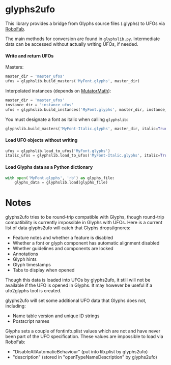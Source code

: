 # glyphs2ufo

This library provides a bridge from Glyphs source files (.glyphs) to UFOs via
[RoboFab](http://robofab.com/).

The main methods for conversion are found in `glyphslib.py`. Intermediate data
can be accessed without actually writing UFOs, if needed.

#### Write and return UFOs

Masters:

```python
master_dir = 'master_ufos'
ufos = glyphslib.build_masters('MyFont.glyphs', master_dir)
```

Interpolated instances (depends on
[MutatorMath](https://github.com/LettError/mutatorMath)):

```python
master_dir = 'master_ufos'
instance_dir = 'instance_ufos'
ufos = glyphslib.build_instances('MyFont.glyphs', master_dir, instance_dir)
```

You must designate a font as italic when calling `glyphslib`:

```python
glyphslib.build_masters('MyFont-Italic.glyphs', master_dir, italic=True)
```

#### Load UFO objects without writing

```python
ufos = glyphslib.load_to_ufos('MyFont.glyphs')
italic_ufos = glyphslib.load_to_ufos('MyFont-Italic.glyphs', italic=True)
```

#### Load Glyphs data as a Python dictionary

```python
with open('MyFont.glyphs', 'rb') as glyphs_file:
    glyphs_data = glyphslib.load(glyphs_file)
```

# Notes

glyphs2ufo tries to be round-trip compatible with Glyphs, though round-trip
compatibility is currently impossible in Glyphs with UFOs. Here is a current
list of data glyphs2ufo will catch that Glyphs drops/ignores:

- Feature notes and whether a feature is disabled
- Whether a font or glyph component has automatic alignment disabled
- Whether guidelines and components are locked
- Annotations
- Glyph hints
- Glyph timestamps
- Tabs to display when opened

Though this data is loaded into UFOs by glyphs2ufo, it still will not be
available if the UFO is opened in Glyphs. It may however be useful if a
ufo2glyphs tool is created.

glyphs2ufo will set some additional UFO data that Glyphs does not, including:

- Name table version and unique ID strings
- Postscript names

Glyphs sets a couple of fontinfo.plist values which are not and have never been
part of the UFO specification. These values are impossible to load via RoboFab:

- "DisableAllAutomaticBehaviour" (put into lib.plist by glyphs2ufo)
- "description" (stored in "openTypeNameDescription" by glyphs2ufo)
